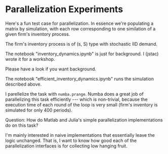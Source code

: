 # Parallelization Experiments

Here's a fun test case for parallelization.  In essence we're populating a
matrix by simulation, with each row corresponding to one similation of a given
firm's inventory process.

The firm's inventory process is of (s, S) type with stochastic IID demand.

The notebook "inventory_dynamics.ipynb" is just for background.  I (jstac)
wrote it for a workshop.

Please have a look if you want background.

The notebook "efficient_inventory_dynamics.ipynb" runs the simulation
described above.

I parellelize the task with `numba.prange`.  Numba does a great job of
parallelizing this task efficiently --- which is non-trivial, because the
execution time of each round of the loop is very small (firm's inventory is
simulated for only 400 periods).

Question: How do Matlab and Julia's simple parallelization implementations do
on this task?

I'm mainly interested in naive implementations that essentially leave the
logic unchanged.  That is, I want to know how good each of the parallelization
interfaces is for collecting low hanging fruit.
